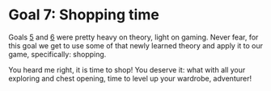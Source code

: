 # Goal 7: Shopping time

Goals [5](./README-G5.md) and [6](./README-G6.md) were pretty heavy on theory, light on gaming.
Never fear, for this goal we get to use some of that newly learned theory and apply it to our game,
specifically: shopping. 

You heard me right, it is time to shop! You deserve it: what with all your exploring and chest
opening, time to level up your wardrobe, adventurer!

